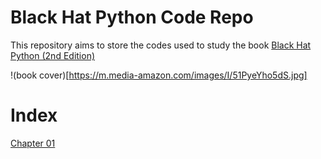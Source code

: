 # Black Hat Python Code Repo

This repository aims to store the codes used to study the book [Black Hat Python (2nd Edition)](https://www.amazon.com.br/gp/product/1718501129/ref=ppx_yo_dt_b_asin_image_o00_s00?ie=UTF8&psc=1)

!(book cover)[https://m.media-amazon.com/images/I/51PyeYho5dS.jpg]

# Index

[Chapter 01](./chapter_1/chapter_1.md)